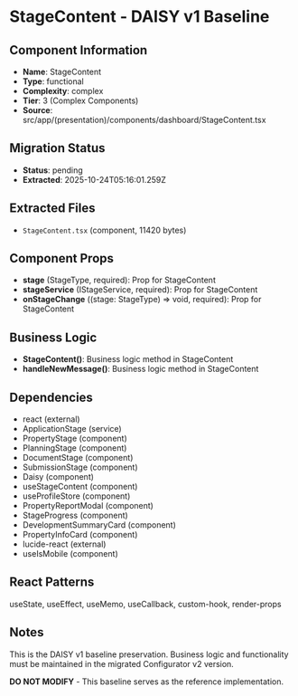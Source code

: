 # StageContent - DAISY v1 Baseline

## Component Information

- **Name**: StageContent
- **Type**: functional
- **Complexity**: complex
- **Tier**: 3 (Complex Components)
- **Source**: src/app/(presentation)/components/dashboard/StageContent.tsx

## Migration Status

- **Status**: pending
- **Extracted**: 2025-10-24T05:16:01.259Z

## Extracted Files

- `StageContent.tsx` (component, 11420 bytes)

## Component Props

- **stage** (StageType, required): Prop for StageContent
- **stageService** (IStageService, required): Prop for StageContent
- **onStageChange** ((stage: StageType) => void, required): Prop for StageContent

## Business Logic

- **StageContent()**: Business logic method in StageContent
- **handleNewMessage()**: Business logic method in StageContent

## Dependencies

- react (external)
- ApplicationStage (service)
- PropertyStage (component)
- PlanningStage (component)
- DocumentStage (component)
- SubmissionStage (component)
- Daisy (component)
- useStageContent (component)
- useProfileStore (component)
- PropertyReportModal (component)
- StageProgress (component)
- DevelopmentSummaryCard (component)
- PropertyInfoCard (component)
- lucide-react (external)
- useIsMobile (component)

## React Patterns

useState, useEffect, useMemo, useCallback, custom-hook, render-props

## Notes

This is the DAISY v1 baseline preservation. Business logic and functionality
must be maintained in the migrated Configurator v2 version.

**DO NOT MODIFY** - This baseline serves as the reference implementation.
